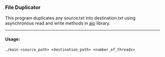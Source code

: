 ### File Duplicator


This program duplicates any source.txt into destination.txt using asynchronous read and write methods in [aio](http://man7.org/linux/man-pages/man7/aio.7.html) library.

---

#### Usage: 

`./main <source_path> <destination_path> <number_of_threads>`


